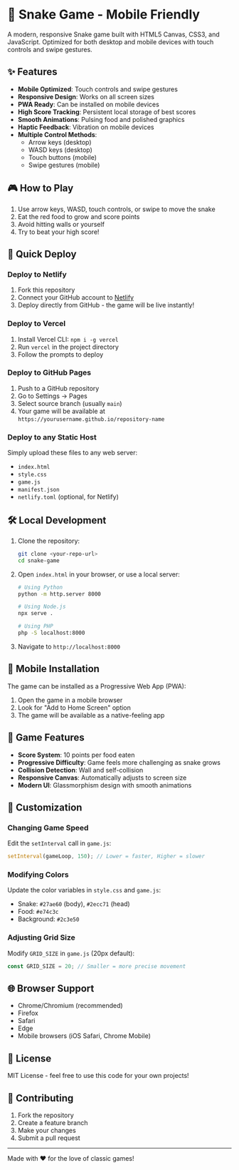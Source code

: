# 🐍 Snake Game - Mobile Friendly

A modern, responsive Snake game built with HTML5 Canvas, CSS3, and JavaScript. Optimized for both desktop and mobile devices with touch controls and swipe gestures.

## ✨ Features

- **Mobile Optimized**: Touch controls and swipe gestures
- **Responsive Design**: Works on all screen sizes
- **PWA Ready**: Can be installed on mobile devices
- **High Score Tracking**: Persistent local storage of best scores
- **Smooth Animations**: Pulsing food and polished graphics
- **Haptic Feedback**: Vibration on mobile devices
- **Multiple Control Methods**:
  - Arrow keys (desktop)
  - WASD keys (desktop)
  - Touch buttons (mobile)
  - Swipe gestures (mobile)

## 🎮 How to Play

1. Use arrow keys, WASD, touch controls, or swipe to move the snake
2. Eat the red food to grow and score points
3. Avoid hitting walls or yourself
4. Try to beat your high score!

## 🚀 Quick Deploy

### Deploy to Netlify
1. Fork this repository
2. Connect your GitHub account to [Netlify](https://netlify.com)
3. Deploy directly from GitHub - the game will be live instantly!

### Deploy to Vercel
1. Install Vercel CLI: `npm i -g vercel`
2. Run `vercel` in the project directory
3. Follow the prompts to deploy

### Deploy to GitHub Pages
1. Push to a GitHub repository
2. Go to Settings → Pages
3. Select source branch (usually `main`)
4. Your game will be available at `https://yourusername.github.io/repository-name`

### Deploy to any Static Host
Simply upload these files to any web server:
- `index.html`
- `style.css`
- `game.js`
- `manifest.json`
- `netlify.toml` (optional, for Netlify)

## 🛠️ Local Development

1. Clone the repository:
   ```bash
   git clone <your-repo-url>
   cd snake-game
   ```

2. Open `index.html` in your browser, or use a local server:
   ```bash
   # Using Python
   python -m http.server 8000
   
   # Using Node.js
   npx serve .
   
   # Using PHP
   php -S localhost:8000
   ```

3. Navigate to `http://localhost:8000`

## 📱 Mobile Installation

The game can be installed as a Progressive Web App (PWA):

1. Open the game in a mobile browser
2. Look for "Add to Home Screen" option
3. The game will be available as a native-feeling app

## 🎯 Game Features

- **Score System**: 10 points per food eaten
- **Progressive Difficulty**: Game feels more challenging as snake grows
- **Collision Detection**: Wall and self-collision
- **Responsive Canvas**: Automatically adjusts to screen size
- **Modern UI**: Glassmorphism design with smooth animations

## 🔧 Customization

### Changing Game Speed
Edit the `setInterval` call in `game.js`:
```javascript
setInterval(gameLoop, 150); // Lower = faster, Higher = slower
```

### Modifying Colors
Update the color variables in `style.css` and `game.js`:
- Snake: `#27ae60` (body), `#2ecc71` (head)
- Food: `#e74c3c`
- Background: `#2c3e50`

### Adjusting Grid Size
Modify `GRID_SIZE` in `game.js` (20px default):
```javascript
const GRID_SIZE = 20; // Smaller = more precise movement
```

## 🌐 Browser Support

- Chrome/Chromium (recommended)
- Firefox
- Safari
- Edge
- Mobile browsers (iOS Safari, Chrome Mobile)

## 📄 License

MIT License - feel free to use this code for your own projects!

## 🤝 Contributing

1. Fork the repository
2. Create a feature branch
3. Make your changes
4. Submit a pull request

---

Made with ❤️ for the love of classic games!
